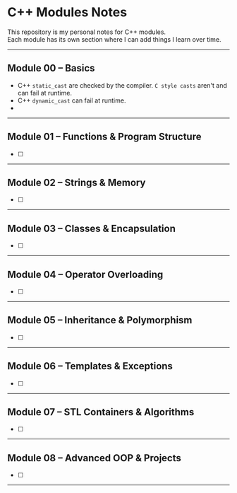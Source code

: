 # C++ Modules Notes

This repository is my personal notes for C++ modules.  
Each module has its own section where I can add things I learn over time.

---

## Module 00 – Basics
- C++ `static_cast` are checked by the compiler. `C style casts`  aren't and can fail at runtime.
- C++ `dynamic_cast` can fail at runtime.
- 
---

## Module 01 – Functions & Program Structure
- [ ]  

---

## Module 02 – Strings & Memory
- [ ]  

---

## Module 03 – Classes & Encapsulation
- [ ]  

---

## Module 04 – Operator Overloading
- [ ]  

---

## Module 05 – Inheritance & Polymorphism
- [ ]  

---

## Module 06 – Templates & Exceptions
- [ ]  

---

## Module 07 – STL Containers & Algorithms
- [ ]  

---

## Module 08 – Advanced OOP & Projects
- [ ]  

---